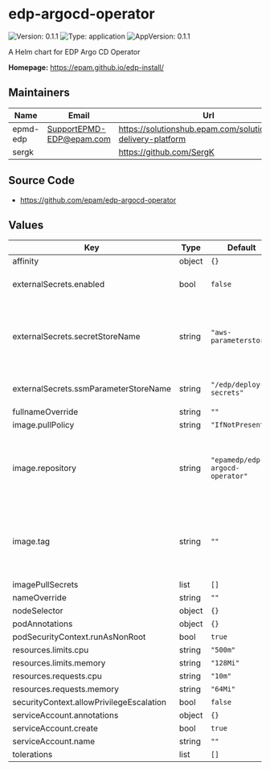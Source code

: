 # edp-argocd-operator

![Version: 0.1.1](https://img.shields.io/badge/Version-0.1.1-informational?style=flat-square) ![Type: application](https://img.shields.io/badge/Type-application-informational?style=flat-square) ![AppVersion: 0.1.1](https://img.shields.io/badge/AppVersion-0.1.1-informational?style=flat-square)

A Helm chart for EDP Argo CD Operator

**Homepage:** <https://epam.github.io/edp-install/>

## Maintainers

| Name | Email | Url |
| ---- | ------ | --- |
| epmd-edp | <SupportEPMD-EDP@epam.com> | <https://solutionshub.epam.com/solution/epam-delivery-platform> |
| sergk |  | <https://github.com/SergK> |

## Source Code

* <https://github.com/epam/edp-argocd-operator>

## Values

| Key | Type | Default | Description |
|-----|------|---------|-------------|
| affinity | object | `{}` |  |
| externalSecrets.enabled | bool | `false` | Enable External Secret Operator usage |
| externalSecrets.secretStoreName | string | `"aws-parameterstore"` | edp-install chart by default provision SecretStore with name `aws-parameterstore` |
| externalSecrets.ssmParameterStoreName | string | `"/edp/deploy-secrets"` | Value name in AWS ParameterStore |
| fullnameOverride | string | `""` |  |
| image.pullPolicy | string | `"IfNotPresent"` |  |
| image.repository | string | `"epamedp/edp-argocd-operator"` | EDP argocd-operator Docker image name. The released image can be found on [Dockerhub](https://hub.docker.com/r/epamedp/edp-argocd-operator) |
| image.tag | string | `""` | EDP argocd-operator Docker image tag. The released image can be found on [Dockerhub](https://hub.docker.com/r/epamedp/edp-argocd-operator/tags) |
| imagePullSecrets | list | `[]` |  |
| nameOverride | string | `""` |  |
| nodeSelector | object | `{}` |  |
| podAnnotations | object | `{}` |  |
| podSecurityContext.runAsNonRoot | bool | `true` |  |
| resources.limits.cpu | string | `"500m"` |  |
| resources.limits.memory | string | `"128Mi"` |  |
| resources.requests.cpu | string | `"10m"` |  |
| resources.requests.memory | string | `"64Mi"` |  |
| securityContext.allowPrivilegeEscalation | bool | `false` |  |
| serviceAccount.annotations | object | `{}` |  |
| serviceAccount.create | bool | `true` |  |
| serviceAccount.name | string | `""` |  |
| tolerations | list | `[]` |  |

